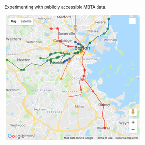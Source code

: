 Experimenting with publicly accessible MBTA data.

<img src="https://github.com/CorbinFoucart/MBTA_data/raw/master/map.png" width="450">

